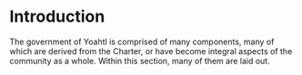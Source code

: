 # Introduction

The government of Yoahtl is comprised of many components, many of which are derived from the Charter, or have become integral aspects of the community as a whole. Within this section, many of them are laid out.
